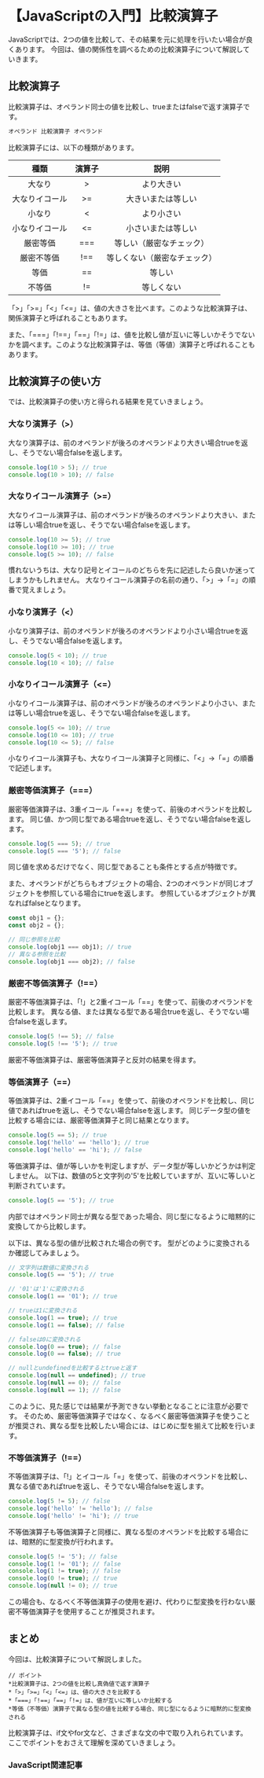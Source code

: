 # 【JavaScriptの入門】比較演算子

JavaScriptでは、2つの値を比較して、その結果を元に処理を行いたい場合が良くあります。
今回は、値の関係性を調べるための比較演算子について解説していきます。

## 比較演算子
比較演算子は、オペランド同士の値を比較し、trueまたはfalseで返す演算子です。
```javascript
オペランド 比較演算子 オペランド
```

比較演算子には、以下の種類があります。

|種類|演算子|説明|
|:--:|:--:|:--:|
|大なり|>|より大きい|
|大なりイコール|>=|大きいまたは等しい|
|小なり|<|より小さい|
|小なりイコール|<=|小さいまたは等しい|
|厳密等価|===|等しい（厳密なチェック）|
|厳密不等価|!==|等しくない（厳密なチェック）|
|等価|==|等しい|
|不等価|!=|等しくない|

「>」「>=」「<」「<=」は、値の大きさを比べます。このような比較演算子は、関係演算子と呼ばれることもあります。

また、「===」「!==」「==」「!=」は、値を比較し値が互いに等しいかそうでないかを調べます。このような比較演算子は、等価（等値）演算子と呼ばれることもあります。

## 比較演算子の使い方
では、比較演算子の使い方と得られる結果を見ていきましょう。

### 大なり演算子（>）
大なり演算子は、前のオペランドが後ろのオペランドより大きい場合trueを返し、そうでない場合falseを返します。
```javascript
console.log(10 > 5); // true
console.log(10 > 10); // false
```

### 大なりイコール演算子（>=）
大なりイコール演算子は、前のオペランドが後ろのオペランドより大きい、または等しい場合trueを返し、そうでない場合falseを返します。
```javascript
console.log(10 >= 5); // true
console.log(10 >= 10); // true
console.log(5 >= 10); // false
```

慣れないうちは、大なり記号とイコールのどちらを先に記述したら良いか迷ってしまうかもしれません。
大なりイコール演算子の名前の通り、「>」→「=」の順番で覚えましょう。

### 小なり演算子（<）
小なり演算子は、前のオペランドが後ろのオペランドより小さい場合trueを返し、そうでない場合falseを返します。
```javascript
console.log(5 < 10); // true
console.log(10 < 10); // false
```

### 小なりイコール演算子（<=）
小なりイコール演算子は、前のオペランドが後ろのオペランドより小さい、または等しい場合trueを返し、そうでない場合falseを返します。
```javascript
console.log(5 <= 10); // true
console.log(10 <= 10); // true
console.log(10 <= 5); // false
```

小なりイコール演算子も、大なりイコール演算子と同様に、「<」→「=」の順番で記述します。

### 厳密等価演算子（===）
厳密等価演算子は、3重イコール「===」を使って、前後のオペランドを比較します。
同じ値、かつ同じ型である場合trueを返し、そうでない場合falseを返します。
```javascript
console.log(5 === 5); // true　
console.log(5 === '5'); // false　
```
同じ値を求めるだけでなく、同じ型であることも条件とする点が特徴です。

また、オペランドがどちらもオブジェクトの場合、2つのオペランドが同じオブジェクトを参照している場合にtrueを返します。
参照しているオブジェクトが異なればfalseとなります。
```javascript
const obj1 = {};
const obj2 = {};

// 同じ参照を比較
console.log(obj1 === obj1); // true 
// 異なる参照を比較
console.log(obj1 === obj2); // false
```

### 厳密不等価演算子（!==）
厳密不等価演算子は、「!」と2重イコール「==」を使って、前後のオペランドを比較します。
異なる値、または異なる型である場合trueを返し、そうでない場合falseを返します。
```javascript
console.log(5 !== 5); // false 
console.log(5 !== '5'); // true　
```
厳密不等価演算子は、厳密等価演算子と反対の結果を得ます。

### 等価演算子（==）
等価演算子は、2重イコール「==」を使って、前後のオペランドを比較し、同じ値であればtrueを返し、そうでない場合falseを返します。
同じデータ型の値を比較する場合には、厳密等価演算子と同じ結果となります。
```javascript
console.log(5 == 5); // true
console.log('hello' == 'hello'); // true
console.log('hello' == 'hi'); // false
```

等価演算子は、値が等しいかを判定しますが、データ型が等しいかどうかは判定しません。
以下は、数値の5と文字列の'5'を比較していますが、互いに等しいと判断されています。
```javascript
console.log(5 == '5'); // true
```
内部ではオペランド同士が異なる型であった場合、同じ型になるように暗黙的に変換してから比較します。

以下は、異なる型の値が比較された場合の例です。
型がどのように変換されるか確認してみましょう。
```javascript
// 文字列は数値に変換される
console.log(5 == '5'); // true

// '01'は'1'に変換される
console.log(1 == '01'); // true

// trueは1に変換される
console.log(1 == true); // true
console.log(1 == false); // false

// falseは0に変換される
console.log(0 == true); // false
console.log(0 == false); // true

// nullとundefinedを比較するとtrueと返す
console.log(null == undefined); // true
console.log(null == 0); // false
console.log(null == 1); // false
```
このように、見た感じでは結果が予測できない挙動となることに注意が必要です。
そのため、厳密等価演算子ではなく、なるべく厳密等価演算子を使うことが推奨され、異なる型を比較したい場合には、はじめに型を揃えて比較を行います。

### 不等価演算子（!==）
不等価演算子は、「!」とイコール「=」を使って、前後のオペランドを比較し、異なる値であればtrueを返し、そうでない場合falseを返します。
```javascript
console.log(5 != 5); // false
console.log('hello' != 'hello'); // false
console.log('hello' != 'hi'); // true
```
不等価演算子も等価演算子と同様に、異なる型のオペランドを比較する場合には、暗黙的に型変換が行われます。
```javascript
console.log(5 != '5'); // false
console.log(1 != '01'); // false
console.log(1 != true); // false
console.log(0 != true); // true
console.log(null != 0); // true
```
この場合も、なるべく不等価演算子の使用を避け、代わりに型変換を行わない厳密不等価演算子を使用することが推奨されます。

## まとめ
今回は、比較演算子について解説しました。

```plain
// ポイント
*比較演算子は、2つの値を比較し真偽値で返す演算子
*「>」「>=」「<」「<=」は、値の大きさを比較する
*「===」「!==」「==」「!=」は、値が互いに等しいか比較する
*等価（不等価）演算子で異なる型の値を比較する場合、同じ型になるように暗黙的に型変換される
```
比較演算子は、if文やfor文など、さまざまな文の中で取り入れられています。
ここでポイントをおさえて理解を深めていきましょう。

### JavaScript関連記事
<a clink src="https://tcd-theme.com/2022/02/javascript-operator-priority.html"></a>
<a clink src="https://tcd-theme.com/2022/03/javascript-arithmeticoperator.html"></a>
<a clink src="https://tcd-theme.com/2022/03/javascript-assignmentoperator.html"></a>
